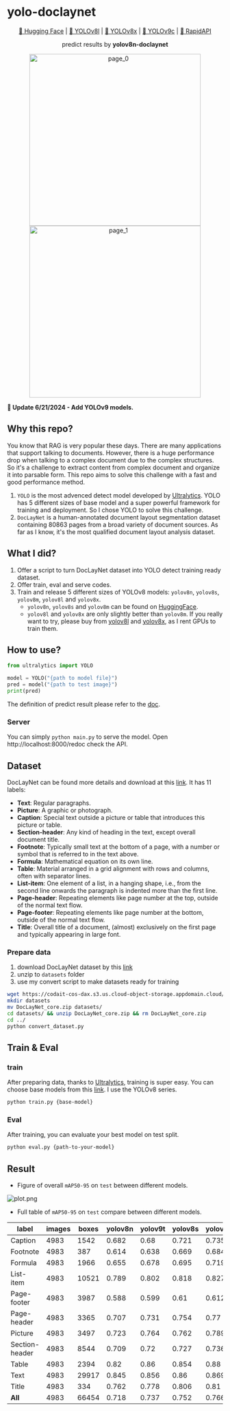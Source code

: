 # yolo-doclaynet

<p align="center">
<a href="https://huggingface.co/hantian/yolo-doclaynet">🤗 Hugging Face</a> | 
<a href="https://buymeacoffee.com/ppaanngggg/e/257457">📁 YOLOv8l</a> |
<a href="https://buymeacoffee.com/ppaanngggg/e/257777">📁 YOLOv8x</a> |
<a href="https://buymeacoffee.com/ppaanngggg/e/268779">📁 YOLOv9c</a> |
<a href="https://rapidapi.com/ppaanngggg/api/document-layout-analysis"> 🐙 RapidAPI</a>
</p>

<p align="center">predict results by <b>yolov8n-doclaynet</b></p>
<p align="center">
  <img src="./test.png" width="400"  alt="page_0"/>
  <img src="./annotated-test.png" width="400"  alt="page_1"/> 
</p>

**👏 Update 6/21/2024 - Add YOLOv9 models.**

## Why this repo?

You know that RAG is very popular these days. There are many applications that support talking to documents. However,
there is a huge performance drop when talking to a complex document due to the complex structures. So it's a challenge
to extract content from complex document and organize it into parsable form. This repo aims to solve this challenge with
a fast and good performance method.

1. `YOLO` is the most advenced detect model developed by [Ultralytics](https://github.com/ultralytics/ultralytics). YOLO
   has 5 different sizes of base model and a super powerful framework for training and deployment. So I chose YOLO to
   solve this challenge.
2. `DocLayNet` is a human-annotated document layout segmentation dataset containing 80863 pages from a broad variety of
   document sources. As far as I know, it's the most qualified document layout analysis dataset.

## What I did?

1. Offer a script to turn DocLayNet dataset into YOLO detect training ready dataset.
2. Offer train, eval and serve codes.
3. Train and release 5 different sizes
   of YOLOv8 models: `yolov8n`, `yolov8s`, `yolov8m`, `yolov8l`
   and `yolov8x`.
    - `yolov8n`, `yolov8s` and `yolov8m` can be found on [HuggingFace](https://huggingface.co/hantian/yolo-doclaynet).
    - `yolov8l` and `yolov8x` are only slightly better than `yolov8m`. If you really want to try, please buy
      from [yolov8l](https://buymeacoffee.com/ppaanngggg/e/257457)
      and [yolov8x](https://buymeacoffee.com/ppaanngggg/e/257777), as I rent GPUs to train them.

## How to use?

```python
from ultralytics import YOLO

model = YOLO("{path to model file}")
pred = model("{path to test image}")
print(pred)
```

The definition of predict result please refer to
the [doc](https://docs.ultralytics.com/modes/predict/#working-with-results).

### Server

You can simply `python main.py` to serve the model. Open http://localhost:8000/redoc check the API.

## Dataset

DocLayNet can be found more details and download at this [link](https://github.com/DS4SD/DocLayNet). It has 11 labels:

- **Text**: Regular paragraphs.
- **Picture**: A graphic or photograph.
- **Caption**: Special text outside a picture or table that introduces this picture or
  table.
- **Section-header**: Any kind of heading in the text, except overall document title.
- **Footnote**: Typically small text at the bottom of a page, with a number or symbol
  that is referred to in the text above.
- **Formula**: Mathematical equation on its own line.
- **Table**: Material arranged in a grid alignment with rows and columns, often
  with separator lines.
- **List-item**: One element of a list, in a hanging shape, i.e., from the second line
  onwards the paragraph is indented more than the first line.
- **Page-header**: Repeating elements like page number at the top, outside of the
  normal text flow.
- **Page-footer**: Repeating elements like page number at the bottom, outside of the
  normal text flow.
- **Title**: Overall title of a document, (almost) exclusively on the first page and
  typically appearing in large font.

### Prepare data

1. download DocLayNet dataset by
   this [link](https://codait-cos-dax.s3.us.cloud-object-storage.appdomain.cloud/dax-doclaynet/1.0.0/DocLayNet_core.zip)
2. unzip to `datasets` folder
3. use my convert script to make datasets ready for training

```bash
wget https://codait-cos-dax.s3.us.cloud-object-storage.appdomain.cloud/dax-doclaynet/1.0.0/DocLayNet_core.zip
mkdir datasets
mv DocLayNet_core.zip datasets/
cd datasets/ && unzip DocLayNet_core.zip && rm DocLayNet_core.zip
cd ../
python convert_dataset.py
```

## Train & Eval

### train

After preparing data, thanks to [Ultralytics](https://github.com/ultralytics/ultralytics), training is super easy. You
can choose base models from this [link](https://docs.ultralytics.com/models/). I use the YOLOv8 series.

```bash
python train.py {base-model}
```

### Eval

After training, you can evaluate your best model on test split.

```bash
python eval.py {path-to-your-model}
```

## Result

* Figure of overall `mAP50-95` on `test` between different models.

![plot.png](plot.png)

* Full table of `mAP50-95` on `test` compare between different models.

| label          | images | boxes | yolov8n | yolov9t | yolov8s | yolov9s | yolov8m | yolov9m | yolov8l | yolov9c | yolov8x | yolov9e |
|----------------|--------|-------|---------|---------|---------|---------|---------|---------|---------|---------|---------|---------|
| Caption        | 4983   | 1542  | 0.682   | 0.68    | 0.721   | 0.735   | 0.746   | 0.749   | 0.75    | 0.746   | 0.753   |         |
| Footnote       | 4983   | 387   | 0.614   | 0.638   | 0.669   | 0.684   | 0.696   | 0.693   | 0.702   | 0.689   | 0.717   |         |
| Formula        | 4983   | 1966  | 0.655   | 0.678   | 0.695   | 0.719   | 0.723   | 0.737   | 0.75    | 0.752   | 0.747   |         |
| List-item      | 4983   | 10521 | 0.789   | 0.802   | 0.818   | 0.827   | 0.836   | 0.838   | 0.841   | 0.843   | 0.841   |         |
| Page-footer    | 4983   | 3987  | 0.588   | 0.599   | 0.61    | 0.612   | 0.64    | 0.62    | 0.641   | 0.65    | 0.655   |         |
| Page-header    | 4983   | 3365  | 0.707   | 0.731   | 0.754   | 0.77    | 0.769   | 0.77    | 0.776   | 0.785   | 0.784   |         |
| Picture        | 4983   | 3497  | 0.723   | 0.764   | 0.762   | 0.789   | 0.789   | 0.787   | 0.796   | 0.796   | 0.805   |         |
| Section-header | 4983   | 8544  | 0.709   | 0.72    | 0.727   | 0.736   | 0.742   | 0.742   | 0.75    | 0.741   | 0.748   |         |
| Table          | 4983   | 2394  | 0.82    | 0.86    | 0.854   | 0.88    | 0.88    | 0.881   | 0.885   | 0.884   | 0.886   |         |
| Text           | 4983   | 29917 | 0.845   | 0.856   | 0.86    | 0.869   | 0.876   | 0.874   | 0.878   | 0.877   | 0.877   |         |
| Title          | 4983   | 334   | 0.762   | 0.778   | 0.806   | 0.81    | 0.83    | 0.836   | 0.846   | 0.838   | 0.84    |         |
| **All**        | 4983   | 66454 | 0.718   | 0.737   | 0.752   | 0.766   | 0.775   | 0.775   | 0.783   | 0.782   | 0.787   |         |
